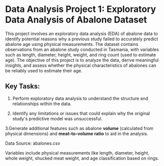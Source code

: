 # Data Analysis Project 1: Exploratory Data Analysis of Abalone Dataset

This project involves an exploratory data analysis (EDA) of abalone data to identify potential reasons why a previous study failed to accurately predict abalone age using physical measurements. The dataset contains observations from an abalone study conducted in Tasmania, with variables such as length, diameter, height, weight, and ring count (used to estimate age). The objective of this project is to analyze the data, derive meaningful insights, and assess whether the physical characteristics of abalones can be reliably used to estimate their age.

## Key Tasks:
1. Perform exploratory data analysis to understand the structure and relationships within the data.
   
2. Identify any limitations or issues that could explain why the original study's predictive model was unsuccessful.
   
3.Generate additional features such as abalone **volume** (calculated from physical dimensions) and **meat-to-volume ratio** to aid in the analysis.

Data Source: abalones.csv

Variables include physical measurements like length, diameter, height, whole weight, shucked meat weight, and age classification based on rings.
